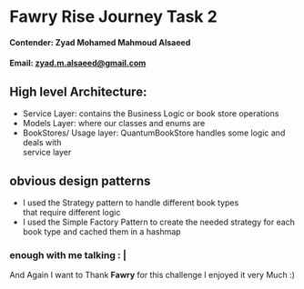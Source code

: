 # Fawry Rise Journey Task 2
#### Contender: Zyad Mohamed Mahmoud Alsaeed
#### Email: zyad.m.alsaeed@gmail.com

## High level Architecture:
* Service Layer: contains the Business Logic or book store operations
* Models Layer: where our classes and enums are
* BookStores/ Usage layer: QuantumBookStore handles some logic and deals with  
service layer  
## obvious design patterns
* I used the Strategy pattern to handle different book types  
that require different logic
* I used the Simple Factory Pattern to create the needed strategy for each book type
and cached them in a hashmap
### enough with me talking : |
And Again I want to Thank **Fawry** for this challenge I enjoyed it very Much :)